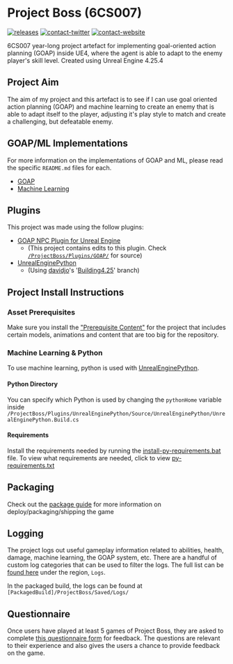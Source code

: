 # Project Boss (6CS007)


[![releases](https://img.shields.io/badge/download-/releases/-green.svg?style=flat-square)](https://github.com/JoshLmao/6CS007-ProjectBoss/releases)
[![contact-twitter](https://img.shields.io/badge/twitter-JoshLmao-blue.svg?style=flat-square&logo=twitter)](https://twitter.com/joshlmao)
[![contact-website](https://img.shields.io/badge/website-joshlmao.com-lightgrey.svg?style=flat-square)](http://joshlmao.com)

6CS007 year-long project artefact for implementing goal-oriented action planning (GOAP) inside UE4, where the agent is able to adapt to the enemy player's skill level. Created using Unreal Engine 4.25.4

## Project Aim

The aim of my project and this artefact is to see if I can use goal oriented action planning (GOAP) and machine learning to create an enemy that is able to adapt itself to the player, adjusting it's play style to match and create a challenging, but defeatable enemy. 

## GOAP/ML Implementations

For more information on the implementations of GOAP and ML, please read the specific ```README.md``` files for each.

* [GOAP](./ProjectBoss/Source/ProjectBoss/Boss/GOAP/README.md)
* [Machine Learning](./ProjectBoss/Source/ProjectBoss/ML/README.md)

## Plugins

This project was made using the follow plugins:

* [GOAP NPC Plugin for Unreal Engine](https://github.com/Narratech/TFGRomeroSanchezSierra/)
	* (This project contains edits to this plugin. Check [```/ProjectBoss/Plugins/GOAP/```](./ProjectBoss/Plugins/GOAP/) for source)
* [UnrealEnginePython](https://github.com/20tab/UnrealEnginePython)
	* (Using [davidjo](https://github.com/davidjo)'s '[Building4.25](https://github.com/20tab/UnrealEnginePython/pull/850)' branch)

## Project Install Instructions

### Asset Prerequisites
Make sure you install the ["Prerequisite Content"](./Prerequisites.md) for the project that includes certain models, animations and content that are too big for the repository.

### Machine Learning & Python

To use machine learning, python is used with [UnrealEnginePython](https://github.com/20tab/UnrealEnginePython). 

#### Python Directory
You can specify which Python is used by changing the ```pythonHome``` variable inside ```/ProjectBoss/Plugins/UnrealEnginePython/Source/UnrealEnginePython/UnrealEnginePython.Build.cs```

#### Requirements
Install the requirements needed by running the [install-py-requirements.bat](./ProjectBoss/install-py-requirements.bat) file. To view what requirements are needed, click to view [py-requirements.txt](./ProjectBoss/py-requirements.txt)

## Packaging

Check out the [package guide](./Packaging.md) for more information on deploy/packaging/shipping the game

## Logging

The project logs out useful gameplay information related to abilities, health, damage, machine learning, the GOAP system, etc. There are a handful of custom log categories that can be used to filter the logs. The full list can be [found here](./ProjectBoss/Source/ProjectBoss/ProjectBoss.cpp) under the region, ```Logs```.

In the packaged build, the logs can be found at ```[PackagedBuild]/ProjectBoss/Saved/Logs/```

## Questionnaire

Once users have played at least 5 games of Project Boss, they are asked to complete [this questionnaire form](https://form.questionscout.com/604213e1c441eb9aa5882081) for feedback. The questions are relevant to their experience and also gives the users a chance to provide feedback on the game.